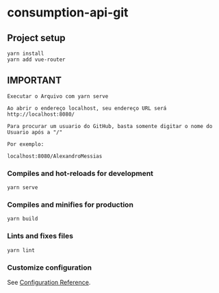 # consumption-api-git

## Project setup
```
yarn install
yarn add vue-router
```
## IMPORTANT
```
Executar o Arquivo com yarn serve

Ao abrir o endereço localhost, seu endereço URL será http://localhost:8080/

Para procurar um usuario do GitHub, basta somente digitar o nome do Usuario após a "/"

Por exemplo:

localhost:8080/AlexandroMessias

```
### Compiles and hot-reloads for development
```
yarn serve
```

### Compiles and minifies for production
```
yarn build
```

### Lints and fixes files
```
yarn lint
```

### Customize configuration
See [Configuration Reference](https://cli.vuejs.org/config/).
